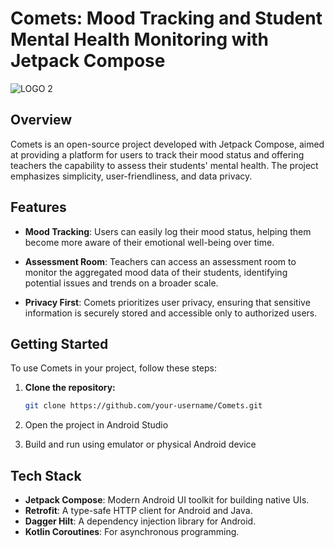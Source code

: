# Comets: Mood Tracking and Student Mental Health Monitoring with Jetpack Compose

![LOGO 2](https://github.com/COMETS-ID/COMETS-FrontEnd/assets/54496459/3426aa8d-afd2-49f7-92a1-41d1757a7755)


## Overview

Comets is an open-source project developed with Jetpack Compose, aimed at providing a platform for users to track their mood status and offering teachers the capability to assess their students' mental health. The project emphasizes simplicity, user-friendliness, and data privacy.

## Features

- **Mood Tracking**: Users can easily log their mood status, helping them become more aware of their emotional well-being over time.

- **Assessment Room**: Teachers can access an assessment room to monitor the aggregated mood data of their students, identifying potential issues and trends on a broader scale.

- **Privacy First**: Comets prioritizes user privacy, ensuring that sensitive information is securely stored and accessible only to authorized users.


## Getting Started

To use Comets in your project, follow these steps:

1. **Clone the repository:**

   ```bash
   git clone https://github.com/your-username/Comets.git
   
2. Open the project in Android Studio
3. Build and run using emulator or physical Android device

## Tech Stack

- **Jetpack Compose**: Modern Android UI toolkit for building native UIs.
- **Retrofit**: A type-safe HTTP client for Android and Java.
- **Dagger Hilt**: A dependency injection library for Android.
- **Kotlin Coroutines**: For asynchronous programming.



